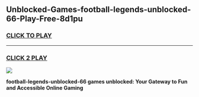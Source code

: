 
## Unblocked-Games-football-legends-unblocked-66-Play-Free-8d1pu
<h3>
<a href="https://premium76.site?title=football-legends-unblocked-66&ref=10A">CLICK TO PLAY</a></h3>
<hr>

<h3>
<a href="https://premium76.site?title=football-legends-unblocked-66&ref=10A">CLICK 2 PLAY</a>
  
</h3>

<a href="https://premium76.site?title=football-legends-unblocked-66&ref=10A"><img src="https://clearcache.store/games.png"></a>


**football-legends-unblocked-66 games unblocked: Your Gateway to Fun and Accessible Online Gaming**
